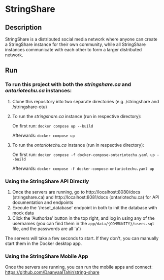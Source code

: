 # StringShare

## Description

StringShare is a distributed social media network where anyone can create a StringShare instance for their own
community, while all StringShare instances communicate with each other to form a larger distributed network. 

## Run

### To run this project with both the _stringshare.ca_ and _ontariotechu.ca_ instances:

1. Clone this repository into two separate directories (e.g. /stringshare and /stringshare-otu)

2. To run the _stringshare.ca_ instance (run in respective directory):

   On first run: ```docker compose up --build```

   Afterwards: ```docker compose up```

3. To run the _ontariotechu.ca_ instance (run in respective directory):

   On first run: ```docker compose -f docker-compose-ontariotechu.yaml up --build```

   Afterwards: ```docker compose -f docker-compose-ontariotechu.yaml up```
   
### Using the StringShare API Directly

1. Once the servers are running, go to http://localhost:8080/docs (stringshare.ca) and http://localhost:8081/docs (ontariotechu.ca)
   for API documentation and endpoints
2. Execute the '/reset_database' endpoint in both to init the database with mock data
3. Click the 'Authorize' button in the top right, and log in using any of the usernames (you can find them in the `app/data/{COMMUNITY}/users.sql` file, and the passwords are all 'a')

The servers will take a few seconds to start. If they don't, you can manually start them in the Docker desktop app.

### Using the StringShare Mobile App

Once the servers are running, you can run the mobile apps and connect: https://github.com/DaanyaalTahir/string-share


